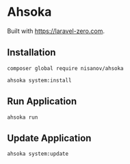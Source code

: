 # Ahsoka

Built with https://laravel-zero.com.

## Installation

```shell
composer global require nisanov/ahsoka
```

```shell
ahsoka system:install
```
## Run Application

```shell
ahsoka run
```

## Update Application

```shell
ahsoka system:update
```
